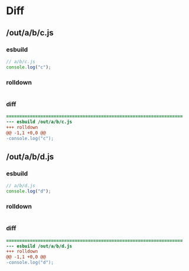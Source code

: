 # Diff
## /out/a/b/c.js
### esbuild
```js
// a/b/c.js
console.log("c");
```
### rolldown
```js

```
### diff
```diff
===================================================================
--- esbuild	/out/a/b/c.js
+++ rolldown	
@@ -1,1 +0,0 @@
-console.log("c");

```
## /out/a/b/d.js
### esbuild
```js
// a/b/d.js
console.log("d");
```
### rolldown
```js

```
### diff
```diff
===================================================================
--- esbuild	/out/a/b/d.js
+++ rolldown	
@@ -1,1 +0,0 @@
-console.log("d");

```